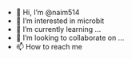 - 👋 Hi, I’m @naim514
- 👀 I’m interested in microbit
- 🌱 I’m currently learning ...
- 💞️ I’m looking to collaborate on ...
- 📫 How to reach me 

<!---
naim514/naim514 is a ✨ special ✨ repository because its `README.md` (this file) appears on your GitHub profile.
You can click the Preview link to take a look at your changes.
--->
